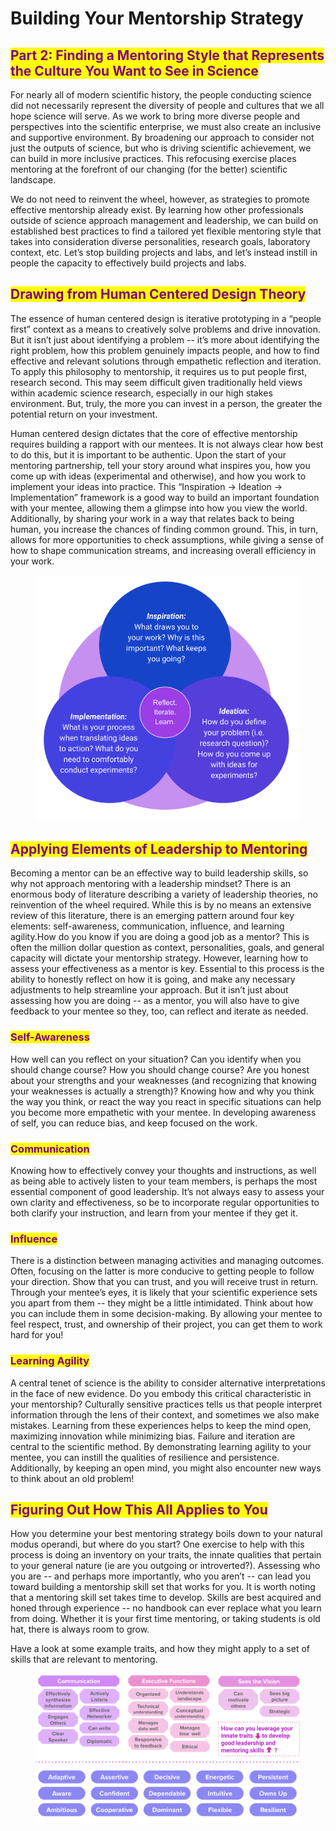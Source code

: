 # Building Your Mentorship Strategy

## <mark style="color:purple;">Part 2: Finding a Mentoring Style that Represents the Culture You Want to See in Science</mark>

For nearly all of modern scientific history, the people conducting science did not necessarily represent the diversity of people and cultures that we all hope science will serve. As we work to bring more diverse people and perspectives into the scientific enterprise, we must also create an inclusive and supportive environment. By broadening our approach to consider not just the outputs of science, but who is driving scientific achievement, we can build in more inclusive practices. This refocusing exercise places mentoring at the forefront of our changing (for the better) scientific landscape.

We do not need to reinvent the wheel, however, as strategies to promote effective mentorship already exist. By learning how other professionals outside of science approach management and leadership, we can build on established best practices to find a tailored yet flexible mentoring style that takes into consideration diverse personalities, research goals, laboratory context, etc. Let’s stop building projects and labs, and let’s instead instill in people the capacity to effectively build projects and labs.

## <mark style="color:purple;">Drawing from Human Centered Design Theory</mark>

The essence of human centered design is iterative prototyping in a “people first” context as a means to creatively solve problems and drive innovation. But it isn’t just about identifying a problem -- it’s more about identifying the right problem, how this problem genuinely impacts people, and how to find effective and relevant solutions through empathetic reflection and iteration. To apply this philosophy to mentorship, it requires us to put people first, research second. This may seem difficult given traditionally held views within academic science research, especially in our high stakes environment. But, truly, the more you can invest in a person, the greater the potential return on your investment.&#x20;

Human centered design dictates that the core of effective mentorship requires building a rapport with our mentees. It is not always clear how best to do this, but it is important to be authentic. Upon the start of your mentoring partnership, tell your story around what inspires you, how you come up with ideas (experimental and otherwise), and how you work to implement your ideas into practice.  This “Inspiration → Ideation → Implementation” framework is a good way to build an important foundation with your mentee, allowing them a glimpse into how you view the world. Additionally, by sharing your work in a way that relates back to being human, you increase the chances of finding common ground. This, in turn, allows for more opportunities to check assumptions, while giving a sense of how to shape communication streams, and increasing overall efficiency in your work.

<figure><img src="../../.gitbook/assets/image (1).png" alt=""><figcaption></figcaption></figure>

## <mark style="color:purple;">Applying Elements of Leadership to Mentoring</mark>

Becoming a mentor can be an effective way to build leadership skills, so why not approach mentoring with a leadership mindset? There is an enormous body of literature describing a variety of leadership theories, no reinvention of the wheel required. While this is by no means an extensive review of this literature, there is an emerging pattern around four key elements: self-awareness, communication, influence, and learning agility.How do you know if you are doing a good job as a mentor? This is often the million dollar question as context, personalities, goals, and general capacity will dictate your mentorship strategy. However, learning how to assess your effectiveness as a mentor is key. Essential to this process is the ability to honestly reflect on how it is going, and make any necessary adjustments to help streamline your approach. But it isn’t just about assessing how you are doing -- as a mentor, you will also have to give feedback to your mentee so they, too, can reflect and iterate as needed.

### <mark style="color:purple;">Self-Awareness</mark>

How well can you reflect on your situation? Can you identify when you should change course? How you should change course? Are you honest about your strengths and your weaknesses (and recognizing that knowing your weaknesses is actually a strength)? Knowing how and why you think the way you think, or react the way you react in specific situations can help you become more empathetic with your mentee. In developing awareness of self, you can reduce bias, and keep focused on the work.

### <mark style="color:purple;">**Communication**</mark>

Knowing how to effectively convey your thoughts and instructions, as well as being able to actively listen to your team members, is perhaps the most essential component of good leadership. It’s not always easy to assess your own clarity and effectiveness, so be to incorporate regular opportunities to both clarify your instruction, and learn from your mentee if they get it.

### <mark style="color:purple;">Influence</mark>

There is a distinction between managing activities and managing outcomes. Often, focusing on the latter is more conducive to getting people to follow your direction. Show that you can trust, and you will receive trust in return. Through your mentee’s eyes, it is likely that your scientific experience sets you apart from them -- they might be a little intimidated. Think about how you can include them in some decision-making. By allowing your mentee to feel respect, trust, and ownership of their project, you can get them to work hard for you!

### <mark style="color:purple;">Learning Agility</mark>

A central tenet of science is the ability to consider alternative interpretations in the face of new evidence. Do you embody this critical characteristic in your mentorship? Culturally sensitive practices tells us that people interpret information through the lens of their context, and sometimes we also make mistakes. Learning from these experiences helps to keep the mind open, maximizing innovation while minimizing bias. Failure and iteration are central to the scientific method. By demonstrating learning agility to your mentee, you can instill the qualities of resilience and persistence. Additionally, by keeping an open mind, you might also encounter new ways to think about an old problem!

## <mark style="color:purple;">**Figuring Out How This All Applies to You**</mark>

How you determine your best mentoring strategy boils down to your natural modus operandi, but where do you start? One exercise to help with this process is doing an inventory on your traits, the innate qualities that pertain to your general nature (ie are you outgoing or introverted?). Assessing who you are -- and perhaps more importantly, who you aren’t -- can lead you toward building a mentorship skill set that works for you. It is worth noting that a mentoring skill set takes time to develop. Skills are best acquired and honed through experience -- no handbook can ever replace what you learn from doing. Whether it is your first time mentoring, or taking students is old hat, there is always room to grow.

Have a look at some example traits, and how they might apply to a set of skills that are relevant to mentoring.

<figure><img src="../../.gitbook/assets/image (2).png" alt=""><figcaption></figcaption></figure>
